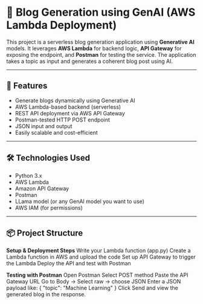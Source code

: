 # 📝 Blog Generation using GenAI (AWS Lambda Deployment)

This project is a serverless blog generation application using **Generative AI** models. It leverages **AWS Lambda** for backend logic, **API Gateway** for exposing the endpoint, and **Postman** for testing the service. The application takes a topic as input and generates a coherent blog post using AI.

---

## 🚀 Features

- Generate blogs dynamically using Generative AI
- AWS Lambda-based backend (serverless)
- REST API deployment via AWS API Gateway
- Postman-tested HTTP POST endpoint
- JSON input and output
- Easily scalable and cost-efficient

---

## 🛠️ Technologies Used

- Python 3.x
- AWS Lambda
- Amazon API Gateway
- Postman
- LLama model (or any GenAI model you want to use)
- AWS IAM (for permissions)

---

## 📦 Project Structure
**Setup & Deployment Steps**
Write your Lambda function (app.py)
Create a Lambda function in AWS and upload the code
Set up API Gateway to trigger the Lambda
Deploy the API and test with Postman

**Testing with Postman**
Open Postman
Select POST method
Paste the API Gateway URL
Go to Body → Select raw → choose JSON
Enter a JSON payload like:
{
  "topic": "Machine Learning"
}
Click Send and view the generated blog in the response.

